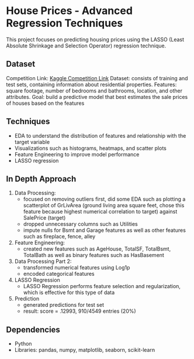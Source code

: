 # House Prices - Advanced Regression Techniques 
This project focuses on predicting housing prices using the LASSO (Least Absolute Shrinkage and Selection Operator) regression technique. 

## Dataset
Competition Link: [Kaggle Competition Link](https://www.kaggle.com/competitions/house-prices-advanced-regression-techniques/data?select=test.csv)
Dataset: consists of training and test sets, containing information about residential properties. 
Features: square footage, number of bedrooms and bathrooms, location, and other attributes. 
Goal: build a predictive model that best estimates the sale prices of houses based on the features

## Techniques
- EDA to understand the distribution of features and relationship with the target variable
- Visualizations such as histograms, heatmaps, and scatter plots
- Feature Engineering to improve model performance
- LASSO regression

## In Depth Approach
1) Data Processing:
    - focused on removing outliers first, did some EDA such as plotting a scatterplot of GrLivArea (ground living area square feet, chose this feature because highest numerical correlation to target) against SalePrice (target)
    - dropped unnecessary columns such as Utilities
    - impute nulls for Bsmt and Garage features as well as other features such as fireplace, fence, alley
2) Feature Engineering:
    - created new features such as AgeHouse, TotalSF, TotalBsmt, TotalBath as well as binary features such as HasBasement
3) Data Processing Part 2:
    - transformed numerical features using Log1p
    - encoded categorical features
4) LASSO Regression
    - LASSO Regression performs feature selection and regularization, which is effective for this type of data
5) Prediction
    - generated predictions for test set
    - result: score = .12993, 910/4549 entries (20%)


## Dependencies
- Python
- Libraries: pandas, numpy, matplotlib, seaborn, scikit-learn
